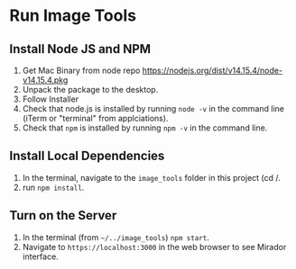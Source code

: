 # Run Image Tools
## Install Node JS and NPM
1. Get Mac Binary from node repo https://nodejs.org/dist/v14.15.4/node-v14.15.4.pkg
2. Unpack the package to the desktop.
3. Follow Installer
4. Check that node.js is installed by running `node -v` in the command line (iTerm or "terminal" from applciations).
5. Check that `npm` is installed by running `npm -v` in the command line.

## Install Local Dependencies
1. In the terminal, navigate to the `image_tools` folder in this project (cd /.
1. run `npm install`.

## Turn on the Server
1. In the terminal (from `~/../image_tools`) `npm start`.
2. Navigate to `https://localhost:3000` in the web browser to see Mirador interface.
